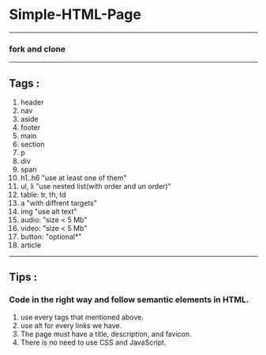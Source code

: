# Simple-HTML-Page

---

### fork and clone

---

## Tags :

1. header
2. nav
3. aside
4. footer
5. main
6. section
7. p
8. div
9. span
10. h1..h6 "use at least one of them"
11. ul, li "use nested list(with order and un order)"
12. table: tr, th, td
13. a "with diffrent targets"
14. img "use alt text"
15. audio: "size < 5 Mb"
16. video: "size < 5 Mb"
17. button: "optional\*"
18. article

---

## Tips :

### Code in the right way and follow semantic elements in HTML.

1. use every tags that mentioned above.
2. use alt for every links we have.
3. The page must have a title, description, and favicon.
4. There is no need to use CSS and JavaScript.
